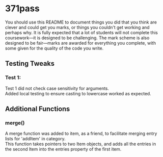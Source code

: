 # 371pass

You should use this README to document things you did that you think are clever and could get you marks, or things you couldn't get working and perhaps why. It is fully expected that a lot of students will not complete this coursework—it is designed to be challenging. The mark scheme is also designed to be fair—marks are awarded for everything you complete, with some given for the quality of the code you write.

## Testing Tweaks
### Test 1:
Test 1 did not check case sensitivity for arguments.   
Added local testing to ensure casting to lowercase worked as expected. 

## Additional Functions
### merge()
A merge function was added to item, as a friend, to facilitate merging entry lists for 'addItem' in category.  
This function takes pointers to two Item objects, and adds all the entries in the second Item into the entries property of the first item.